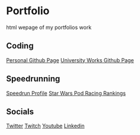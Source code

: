 # Portfolio
html wepage of my portfolios work

## Coding
<a href="https://github.com/goofbrush">Personal Github Page</a> 
<a href="https://github.com/N0822325">University Works Github Page</a> 

## Speedrunning
<a href="https://www.speedrun.com/user/goofbrush">Speedrun Profile</a> 
<a href="https://podracing.gg/racer/goofbrush">Star Wars Pod Racing Rankings</a>

## Socials
<a href="https://twitter.com/goofbrush">Twitter</a>
<a href="https://www.twitch.tv/goofbrush">Twitch</a>
<a href="https://www.youtube.com/channel/UCsypbrY4PrQEKQcCYOJ1Qbg">Youtube</a>
<a href="https://www.linkedin.com/in/bradley-smith-9b82641bb/">Linkedin</a>
